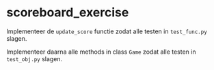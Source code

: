 # scoreboard_exercise

Implementeer de `update_score` functie zodat alle testen in
`test_func.py` slagen.

Implementeer daarna alle methods in class `Game` zodat alle
testen in `test_obj.py` slagen.